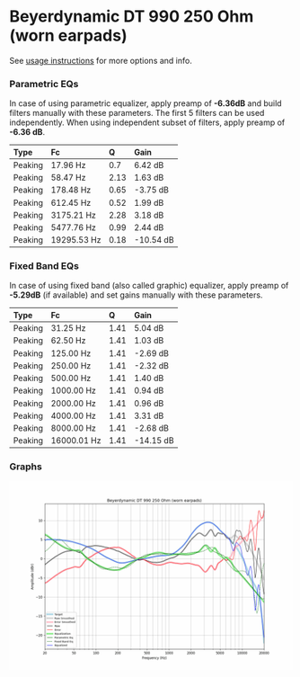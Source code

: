 # Beyerdynamic DT 990 250 Ohm (worn earpads)
See [usage instructions](https://github.com/jaakkopasanen/AutoEq#usage) for more options and info.

### Parametric EQs
In case of using parametric equalizer, apply preamp of **-6.36dB** and build filters manually
with these parameters. The first 5 filters can be used independently.
When using independent subset of filters, apply preamp of **-6.36 dB**.

| Type    | Fc          |    Q | Gain      |
|:--------|:------------|:-----|:----------|
| Peaking | 17.96 Hz    | 0.7  | 6.42 dB   |
| Peaking | 58.47 Hz    | 2.13 | 1.63 dB   |
| Peaking | 178.48 Hz   | 0.65 | -3.75 dB  |
| Peaking | 612.45 Hz   | 0.52 | 1.99 dB   |
| Peaking | 3175.21 Hz  | 2.28 | 3.18 dB   |
| Peaking | 5477.76 Hz  | 0.99 | 2.44 dB   |
| Peaking | 19295.53 Hz | 0.18 | -10.54 dB |

### Fixed Band EQs
In case of using fixed band (also called graphic) equalizer, apply preamp of **-5.29dB**
(if available) and set gains manually with these parameters.

| Type    | Fc          |    Q | Gain      |
|:--------|:------------|:-----|:----------|
| Peaking | 31.25 Hz    | 1.41 | 5.04 dB   |
| Peaking | 62.50 Hz    | 1.41 | 1.03 dB   |
| Peaking | 125.00 Hz   | 1.41 | -2.69 dB  |
| Peaking | 250.00 Hz   | 1.41 | -2.32 dB  |
| Peaking | 500.00 Hz   | 1.41 | 1.40 dB   |
| Peaking | 1000.00 Hz  | 1.41 | 0.94 dB   |
| Peaking | 2000.00 Hz  | 1.41 | 0.96 dB   |
| Peaking | 4000.00 Hz  | 1.41 | 3.31 dB   |
| Peaking | 8000.00 Hz  | 1.41 | -2.68 dB  |
| Peaking | 16000.01 Hz | 1.41 | -14.15 dB |

### Graphs
![](./Beyerdynamic%20DT%20990%20250%20Ohm%20(worn%20earpads).png)